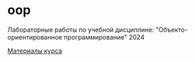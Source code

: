 # oop
Лабораторные работы по учебной дисциплине: "Объекто-ориентированное программирование" 2024

[Материалы курса](https://github.com/alexey-malov/oop)